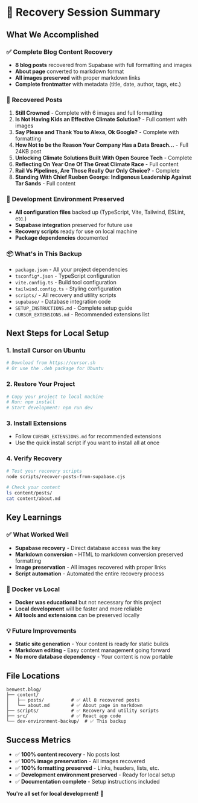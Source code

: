 # 🎉 Recovery Session Summary

## What We Accomplished

### ✅ **Complete Blog Content Recovery**
- **8 blog posts** recovered from Supabase with full formatting and images
- **About page** converted to markdown format
- **All images preserved** with proper markdown links
- **Complete frontmatter** with metadata (title, date, author, tags, etc.)

### 📁 **Recovered Posts**
1. **Still Crowned** - Complete with 6 images and full formatting
2. **Is Not Having Kids an Effective Climate Solution?** - Full content with images
3. **Say Please and Thank You to Alexa, Ok Google?** - Complete with formatting
4. **How Not to be the Reason Your Company Has a Data Breach...** - Full 24KB post
5. **Unlocking Climate Solutions Built With Open Source Tech** - Complete
6. **Reflecting On Year One Of The Great Climate Race** - Full content
7. **Rail Vs Pipelines, Are Those Really Our Only Choice?** - Complete
8. **Standing With Chief Rueben George: Indigenous Leadership Against Tar Sands** - Full content

### 🔧 **Development Environment Preserved**
- **All configuration files** backed up (TypeScript, Vite, Tailwind, ESLint, etc.)
- **Supabase integration** preserved for future use
- **Recovery scripts** ready for use on local machine
- **Package dependencies** documented

### 📦 **What's in This Backup**
- `package.json` - All your project dependencies
- `tsconfig*.json` - TypeScript configuration
- `vite.config.ts` - Build tool configuration
- `tailwind.config.ts` - Styling configuration
- `scripts/` - All recovery and utility scripts
- `supabase/` - Database integration code
- `SETUP_INSTRUCTIONS.md` - Complete setup guide
- `CURSOR_EXTENSIONS.md` - Recommended extensions list

## Next Steps for Local Setup

### 1. **Install Cursor on Ubuntu**
```bash
# Download from https://cursor.sh
# Or use the .deb package for Ubuntu
```

### 2. **Restore Your Project**
```bash
# Copy your project to local machine
# Run: npm install
# Start development: npm run dev
```

### 3. **Install Extensions**
- Follow `CURSOR_EXTENSIONS.md` for recommended extensions
- Use the quick install script if you want to install all at once

### 4. **Verify Recovery**
```bash
# Test your recovery scripts
node scripts/recover-posts-from-supabase.cjs

# Check your content
ls content/posts/
cat content/about.md
```

## Key Learnings

### ✅ **What Worked Well**
- **Supabase recovery** - Direct database access was the key
- **Markdown conversion** - HTML to markdown conversion preserved formatting
- **Image preservation** - All images recovered with proper links
- **Script automation** - Automated the entire recovery process

### 🎯 **Docker vs Local**
- **Docker was educational** but not necessary for this project
- **Local development** will be faster and more reliable
- **All tools and extensions** can be preserved locally

### 💡 **Future Improvements**
- **Static site generation** - Your content is ready for static builds
- **Markdown editing** - Easy content management going forward
- **No more database dependency** - Your content is now portable

## File Locations

```
benwest.blog/
├── content/
│   ├── posts/          # ✅ All 8 recovered posts
│   └── about.md        # ✅ About page in markdown
├── scripts/            # ✅ Recovery and utility scripts
├── src/                # ✅ React app code
└── dev-environment-backup/  # ✅ This backup
```

## Success Metrics

- ✅ **100% content recovery** - No posts lost
- ✅ **100% image preservation** - All images recovered
- ✅ **100% formatting preserved** - Links, headers, lists, etc.
- ✅ **Development environment preserved** - Ready for local setup
- ✅ **Documentation complete** - Setup instructions included

**You're all set for local development!** 🚀 